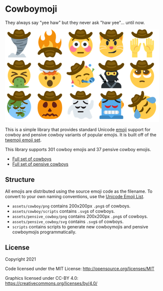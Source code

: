 # Cowboymoji
They always say "yee haw" but they never ask "haw yee"... until now.

![sample](sample.png "sample")

This is a simple library that provides standard Unicode [emoji](https://en.wikipedia.org/wiki/Emoji) support for cowboy and pensive cowboy variants of popular emojis. It is built off of the [twemoji emoji set](https://github.com/twitter/twemoji).

This library supports 301 cowboy emojis and 37 pensive cowboy emojis.

- [Full set of cowboys](scripts/cowboy_full_set.png)
- [Full set of pensive cowboys](scripts/pensive_cowboy_full_set.png)

## Structure

All emojis are distributed using the source emoji code as the filename. To convert to your own naming conventions, use the [Unicode Emoji List](https://unicode.org/emoji/charts/full-emoji-list.html).

- `assets/cowboy/png` contains 200x200px `.png`s of cowboys.
- `assets/cowboy/scripts` contains `.svg`s of cowboys.
- `assets/pensive_cowboy/png` contains 200x200px `.png`s of cowboys.
- `assets/pensive_cowboy/svg` contains `.svg`s of cowboys.
- `scripts` contains scripts to generate new cowboymojis and pensive cowboymojis programmatically.

## License

Copyright 2021

Code licensed under the MIT License: <http://opensource.org/licenses/MIT>

Graphics licensed under CC-BY 4.0: <https://creativecommons.org/licenses/by/4.0/>
